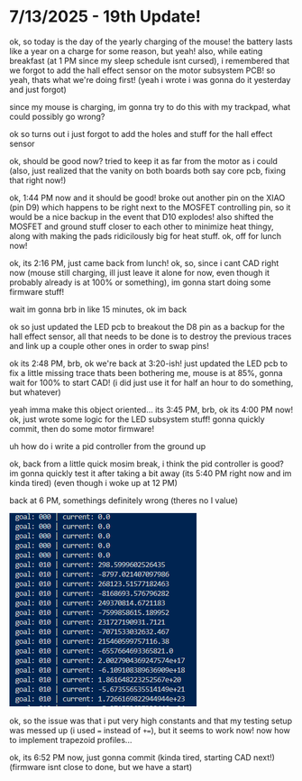 # 7/13/2025 - 19th Update!

ok, so today is the day of the yearly charging of the mouse! the battery lasts like a year on a charge for some reason, but yeah! also, while eating breakfast (at 1 PM since my sleep schedule isnt cursed), i remembered that we forgot to add the hall effect sensor on the motor subsystem PCB! so yeah, thats what we're doing first! (yeah i wrote i was gonna do it yesterday and just forgot)

since my mouse is charging, im gonna try to do this with my trackpad, what could possibly go wrong?

ok so turns out i just forgot to add the holes and stuff for the hall effect sensor

ok, should be good now? tried to keep it as far from the motor as i could (also, just realized that the vanity on both boards both say core pcb, fixing that right now!)

ok, 1:44 PM now and it should be good! broke out another pin on the XIAO (pin D9) which happens to be right next to the MOSFET controlling pin, so it would be a nice backup in the event that D10 explodes! also shifted the MOSFET and ground stuff closer to each other to minimize heat thingy, along with making the pads ridicilously big for heat stuff. ok, off for lunch now!

ok, its 2:16 PM, just came back from lunch! ok, so, since i cant CAD right now (mouse still charging, ill just leave it alone for now, even though it probably already is at 100% or something), im gonna start doing some firmware stuff!

wait im gonna brb in like 15 minutes, ok im back

ok so just updated the LED pcb to breakout the D8 pin as a backup for the hall effect sensor, all that needs to be done is to destroy the previous traces and link up a couple other ones in order to swap pins!

ok its 2:48 PM, brb, ok we're back at 3:20-ish! just updated the LED pcb to fix a little missing trace thats been bothering me, mouse is at 85%, gonna wait for 100% to start CAD! (i did just use it for half an hour to do something, but whatever)

yeah imma make this object oriented... its 3:45 PM, brb, ok its 4:00 PM now! ok, just wrote some logic for the LED subsystem stuff! gonna quickly commit, then do some motor firmware!

uh how do i write a pid controller from the ground up

ok, back from a little quick mosim break, i think the pid controller is good? im gonna quickly test it after taking a bit away (its 5:40 PM right now and im kinda tired) (even though i woke up at 12 PM)

back at 6 PM, somethings definitely wrong (theres no I value)

![wha](</updatelogs/images/202507/07132025 - 1.png>)

ok, so the issue was that i put very high constants and that my testing setup was messed up (i used `=` instead of `+=`), but it seems to work now! now how to implement trapezoid profiles...

ok, its 6:52 PM now, just gonna commit (kinda tired, starting CAD next!) (firmware isnt close to done, but we have a start)